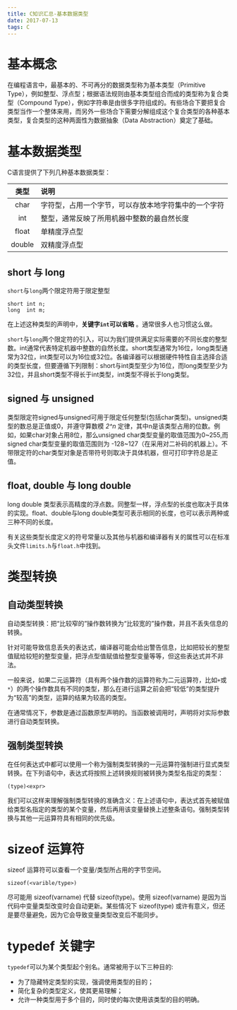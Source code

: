 ```yaml
---
title: C知识汇总-基本数据类型
date: 2017-07-13
tags: C
---
```


# 基本概念

在编程语言中，最基本的、不可再分的数据类型称为基本类型（Primitive Type），例如整型、浮点型；根据语法规则由基本类型组合而成的类型称为复合类型（Compound Type），例如字符串是由很多字符组成的。有些场合下要把复合类型当作一个整体来用，而另外一些场合下需要分解组成这个复合类型的各种基本类型，复合类型的这种两面性为数据抽象（Data Abstraction）奠定了基础。

# 基本数据类型

C语言提供了下列几种基本数据类型：

| 类型   | 说明 |
|:------:|:---- |
| char   | 字符型，占用一个字节，可以存放本地字符集中的一个字符 |
| int    | 整型，通常反映了所用机器中整数的最自然长度 |
| float  | 单精度浮点型 |
| double | 双精度浮点型 |

## short 与 long

`short`与`long`两个限定符用于限定整型

```
short int n;
long  int m;
```

在上述这种类型的声明中，**关键字`int`可以省略** 。通常很多人也习惯这么做。

`short`与`long`两个限定符的引入，可以为我们提供满足实际需要的不同长度的整型数。int通常代表特定机器中整数的自然长度。short类型通常为16位，long类型通常为32位，int类型可以为16位或32位。各编译器可以根据硬件特性自主选择合适的类型长度，但要遵循下列限制：short与int类型至少为16位，而long类型至少为32位，并且short类型不得长于int类型，int类型不得长于long类型。

## signed 与 unsigned

类型限定符signed与unsigned可用于限定任何整型(包括char类型)。unsigned类型的数总是正值或0，并遵守算数模 *2^n* 定律，其中n是该类型占用的位数。例如，如果char对象占用8位，那么unsigned char类型变量的取值范围为0~255,而signed char类型变量的取值范围则为 -128~127（在采用对二补码的机器上）。不带限定符的char类型对象是否带符号则取决于具体机器，但可打印字符总是正值。

## float, double 与 long double

long double 类型表示高精度的浮点数。同整型一样，浮点型的长度也取决于具体的实现。float、double与long double类型可表示相同的长度，也可以表示两种或三种不同的长度。

有关这些类型长度定义的符号常量以及其他与机器和编译器有关的属性可以在标准头文件`limits.h`与`float.h`中找到。

# 类型转换

## 自动类型转换

自动类型转换：把“比较窄的”操作数转换为“比较宽的”操作数，并且不丢失信息的转换。

针对可能导致信息丢失的表达式，编译器可能会给出警告信息，比如把较长的整型值赋给较短的整型变量，把浮点型值赋值给整型变量等等，但这些表达式并不非法。

一般来说，如果二元运算符（具有两个操作数的运算符称为二元运算符，比如`+`或`*`）的两个操作数具有不同的类型，那么在进行运算之前会把“较低”的类型提升为“较高”的类型，运算的结果为较高的类型。

在通常情况下，参数是通过函数原型声明的。当函数被调用时，声明将对实际参数进行自动类型转换。

## 强制类型转换

在任何表达式中都可以使用一个称为强制类型转换的一元运算符强制进行显式类型转换。在下列语句中，表达式将按照上述转换规则被转换为类型名指定的类型：

`(type)<expr>`

我们可以这样来理解强制类型转换的准确含义：在上述语句中，表达式首先被赋值给类型名指定的类型的某个变量，然后再用该变量替换上述整条语句。强制类型转换与其他一元运算符具有相同的优先级。

# sizeof 运算符

sizeof 运算符可以查看一个变量/类型所占用的字节空间。

`sizeof(<varible/type>)`

尽可能用 sizeof(varname) 代替 sizeof(type)。使用 sizeof(varname) 是因为当代码中变量类型改变时会自动更新。某些情况下 sizeof(type) 或许有意义，但还是要尽量避免，因为它会导致变量类型改变后不能同步。

# typedef 关键字

`typedef`可以为某个类型起个别名。通常被用于以下三种目的:

- 为了隐藏特定类型的实现，强调使用类型的目的；
- 简化复杂的类型定义，使其更易理解；
- 允许一种类型用于多个目的，同时使的每次使用该类型的目的明确。

